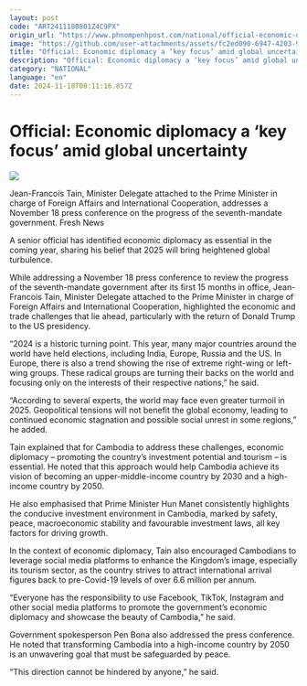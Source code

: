 ```yaml
---
layout: post
code: "ART2411180801Z4C9PX"
origin_url: "https://www.phnompenhpost.com/national/official-economic-diplomacy-a-key-focus-amid-global-uncertainty"
image: "https://github.com/user-attachments/assets/fc2ed090-6947-4203-963d-f6a007226f00"
title: "Official: Economic diplomacy a ‘key focus’ amid global uncertainty"
description: "​​Official: Economic diplomacy a ‘key focus’ amid global uncertainty​"
category: "NATIONAL"
language: "en"
date: 2024-11-18T08:11:16.857Z
---
```


# Official: Economic diplomacy a ‘key focus’ amid global uncertainty

![](https://github.com/user-attachments/assets/f2d48316-b2f9-4518-8ab1-589e09a67a22)

Jean-Francois Tain, Minister Delegate attached to the Prime Minister in charge of Foreign Affairs and International Cooperation, addresses a November 18 press conference on the progress of the seventh-mandate government. Fresh News

A senior official has identified economic diplomacy as essential in the coming year, sharing his belief that 2025 will bring heightened global turbulence. 

While addressing a November 18 press conference to review the progress of the seventh-mandate government after its first 15 months in office, Jean-Francois Tain, Minister Delegate attached to the Prime Minister in charge of Foreign Affairs and International Cooperation, highlighted the economic and trade challenges that lie ahead, particularly with the return of Donald Trump to the US presidency. 

“2024 is a historic turning point. This year, many major countries around the world have held elections, including India, Europe, Russia and the US. In Europe, there is also a trend showing the rise of extreme right-wing or left-wing groups. These radical groups are turning their backs on the world and focusing only on the interests of their respective nations,” he said.

“According to several experts, the world may face even greater turmoil in 2025. Geopolitical tensions will not benefit the global economy, leading to continued economic stagnation and possible social unrest in some regions,” he added.

Tain explained that for Cambodia to address these challenges, economic diplomacy – promoting the country’s investment potential and tourism – is essential. He noted that this approach would help Cambodia achieve its vision of becoming an upper-middle-income country by 2030 and a high-income country by 2050.  

He also emphasised that Prime Minister Hun Manet consistently highlights the conducive investment environment in Cambodia, marked by safety, peace, macroeconomic stability and favourable investment laws, all key factors for driving growth.

In the context of economic diplomacy, Tain also encouraged Cambodians to leverage social media platforms to enhance the Kingdom’s image, especially its tourism sector, as the country strives to attract international arrival figures back to pre-Covid-19 levels of over 6.6 million per annum. 

“Everyone has the responsibility to use Facebook, TikTok, Instagram and other social media platforms to promote the government’s economic diplomacy and showcase the beauty of Cambodia,” he said. 

Government spokesperson Pen Bona also addressed the press conference. He noted that transforming Cambodia into a high-income country by 2050 is an unwavering goal that must be safeguarded by peace.

“This direction cannot be hindered by anyone,” he said.